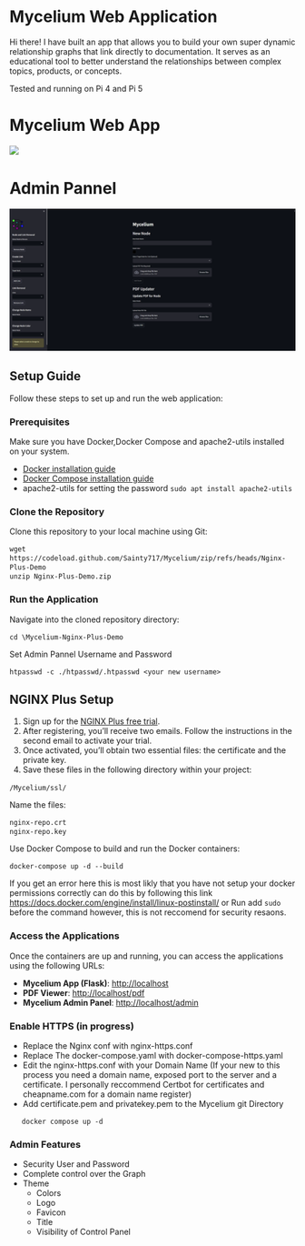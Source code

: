 
# Mycelium Web Application
Hi there! I have built an app that allows you to build your own super dynamic relationship graphs that link directly to documentation. It serves as an educational tool to better understand the relationships between complex topics, products, or concepts.

Tested and running on Pi 4 and Pi 5 
# Mycelium Web App
![](https://github.com/Sainty717/Mycelium/blob/main/ui.gif?raw=true)
# Admin Pannel
![](https://github.com/Sainty717/Mycelium/blob/main/M-admin.png?raw=true)

## Setup Guide

Follow these steps to set up and run the web application:

### Prerequisites

Make sure you have Docker,Docker Compose and apache2-utils installed on your system.

- [Docker installation guide](https://docs.docker.com/get-docker/)
- [Docker Compose installation guide](https://docs.docker.com/compose/install/)
- apache2-utils for setting the password
  ``` sudo apt install apache2-utils ```


### Clone the Repository

Clone this repository to your local machine using Git:
```
wget https://codeload.github.com/Sainty717/Mycelium/zip/refs/heads/Nginx-Plus-Demo
unzip Nginx-Plus-Demo.zip
```


### Run the Application

Navigate into the cloned repository directory:
```
cd \Mycelium-Nginx-Plus-Demo
```
Set Admin Pannel Username and Password

```
htpasswd -c ./htpasswd/.htpasswd <your new username>
```
## NGINX Plus Setup

1. Sign up for the [NGINX Plus free trial](https://www.f5.com/trials/free-trial-nginx-plus-and-nginx-app-protect).
3. After registering, you’ll receive two emails. Follow the instructions in the second email to activate your trial.
4. Once activated, you’ll obtain two essential files: the certificate and the private key.
5. Save these files in the following directory within your project:

``` /Mycelium/ssl/ ```

Name the files:

    nginx-repo.crt
    nginx-repo.key



Use Docker Compose to build and run the Docker containers: 


```
docker-compose up -d --build
```
If you get an error here this is most likly that you have not setup your docker permissions correctly can do this by following this link https://docs.docker.com/engine/install/linux-postinstall/
or Run add ``` sudo ``` before the command however, this is not reccomend for security resaons. 


### Access the Applications

Once the containers are up and running, you can access the applications using the following URLs:

- **Mycelium App (Flask)**: [http://localhost](http://localhost)
- **PDF Viewer**: [http://localhost/pdf](http://localhost/pdfs)
- **Mycelium Admin Panel**: [http://localhost/admin](http://localhost/admin)


### Enable HTTPS (in progress)

 - Replace the Nginx conf with nginx-https.conf
 - Replace The docker-compose.yaml with docker-compose-https.yaml
 - Edit the nginx-https.conf with your Domain Name  (If your new to this process you need a domain name, exposed port to the server and a certificate. I personally reccommend Certbot for certificates and cheapname.com for a domain name register)
 - Add certificate.pem and privatekey.pem to the Mycelium git Directory
 
```
   docker compose up -d
```
   
### Admin Features
  - Security User and Password
  - Complete control over the Graph
  - Theme
    - Colors
    - Logo
    - Favicon
    - Title
    - Visibility of Control Panel


